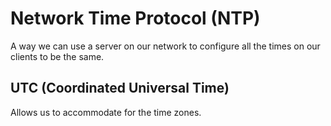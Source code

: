 # Network Time Protocol (NTP)

A way we can use a server on our network to configure all the times on our clients to be the same.

## UTC (Coordinated Universal Time)

Allows us to accommodate for the time zones.